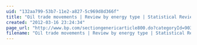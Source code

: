 ```yaml
---
uid: "132aa799-53b7-11e2-a827-5c969d8d366f"
title: "Oil trade movements | Review by energy type | Statistical Review 2011 | BP"
created: "2012-03-16 23:24:34"
page_url: "http://www.bp.com/sectiongenericarticle800.do?categoryId=9037177&contentId=7068621"
filename: "Oil trade movements | Review by energy type | Statistical Review 2011 | BP.html"
---
```

